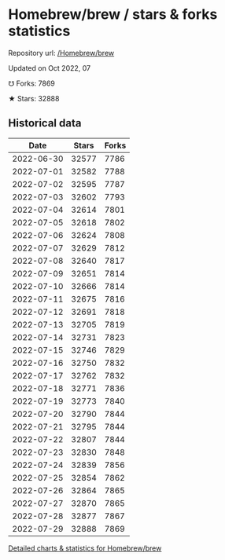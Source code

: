 # Homebrew/brew / stars & forks statistics

Repository url: [/Homebrew/brew](https://github.com/Homebrew/brew)

Updated on Oct 2022, 07

☋ Forks: 7869

★ Stars: 32888

## Historical data
| Date | Stars | Forks |
|------|-------|-------|
| 2022-06-30 | 32577 | 7786 | 
| 2022-07-01 | 32582 | 7788 | 
| 2022-07-02 | 32595 | 7787 | 
| 2022-07-03 | 32602 | 7793 | 
| 2022-07-04 | 32614 | 7801 | 
| 2022-07-05 | 32618 | 7802 | 
| 2022-07-06 | 32624 | 7808 | 
| 2022-07-07 | 32629 | 7812 | 
| 2022-07-08 | 32640 | 7817 | 
| 2022-07-09 | 32651 | 7814 | 
| 2022-07-10 | 32666 | 7814 | 
| 2022-07-11 | 32675 | 7816 | 
| 2022-07-12 | 32691 | 7818 | 
| 2022-07-13 | 32705 | 7819 | 
| 2022-07-14 | 32731 | 7823 | 
| 2022-07-15 | 32746 | 7829 | 
| 2022-07-16 | 32750 | 7832 | 
| 2022-07-17 | 32762 | 7832 | 
| 2022-07-18 | 32771 | 7836 | 
| 2022-07-19 | 32773 | 7840 | 
| 2022-07-20 | 32790 | 7844 | 
| 2022-07-21 | 32795 | 7844 | 
| 2022-07-22 | 32807 | 7844 | 
| 2022-07-23 | 32830 | 7848 | 
| 2022-07-24 | 32839 | 7856 | 
| 2022-07-25 | 32854 | 7862 | 
| 2022-07-26 | 32864 | 7865 | 
| 2022-07-27 | 32870 | 7865 | 
| 2022-07-28 | 32877 | 7867 | 
| 2022-07-29 | 32888 | 7869 | 


[Detailed charts & statistics for Homebrew/brew](https://reviewgithub.com/rep/Homebrew/brew)

